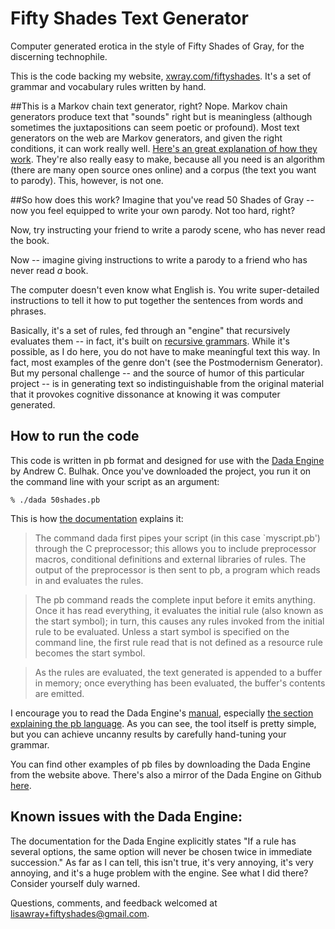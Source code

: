 # Fifty Shades Text Generator
Computer generated erotica in the style of Fifty Shades of Gray, for the discerning technophile.

This is the code backing my website, [xwray.com/fiftyshades](xwray.com/fiftyshades).  It's a set of grammar and vocabulary rules written by hand.

##This is a Markov chain text generator, right?
Nope. Markov chain generators produce text that "sounds" right but is meaningless (although sometimes the juxtapositions can seem poetic or profound). Most text generators on the web are Markov generators, and given the right conditions, it can work really well. [Here's an great explanation of how they work](http://blog.codinghorror.com/markov-and-you/). They're also really easy to make, because all you need is an algorithm (there are many open source ones online) and a corpus (the text you want to parody).  This, however, is not one.

##So how does this work?
Imagine that you've read 50 Shades of Gray -- now you feel equipped to write your own parody. Not too hard, right?

Now, try instructing your friend to write a parody scene, who has never read the book. 

Now -- imagine giving instructions to write a parody to a friend who has never read *a* book.  

The computer doesn't even know what English is. You write super-detailed instructions to tell it how to put together the sentences from words and phrases.

Basically, it's a set of rules, fed through an "engine" that recursively evaluates them -- in fact, it's built on [recursive grammars](http://en.wikipedia.org/wiki/Recursive_grammar). While it's possible, as I do here, you do not have to make meaningful text this way. In fact, most examples of the genre don't (see the Postmodernism Generator). But my personal challenge -- and the source of humor of this particular project -- is in generating text so indistinguishable from the original material that it provokes cognitive dissonance at knowing it was computer generated.

## How to run the code
This code is written in pb format and designed for use with the [Dada Engine](http://dev.null.org/dadaengine/) by Andrew C. Bulhak. Once you've downloaded the project, you run it on the command line with your script as an argument:

`% ./dada 50shades.pb`

This is how [the documentation](http://dev.null.org/dadaengine/manual-1.0/dada.html#SEC3) explains it:

> The command dada first pipes your script (in this case `myscript.pb') through the C preprocessor; this allows you to include preprocessor macros, conditional definitions and external libraries of rules. The output of the preprocessor is then sent to pb, a program which reads in and evaluates the rules.

> The pb command reads the complete input before it emits anything. Once it has read everything, it evaluates the initial rule (also known as the start symbol); in turn, this causes any rules invoked from the initial rule to be evaluated. Unless a start symbol is specified on the command line, the first rule read that is not defined as a resource rule becomes the start symbol.

> As the rules are evaluated, the text generated is appended to a buffer in memory; once everything has been evaluated, the buffer's contents are emitted.

I encourage you to read the Dada Engine's [manual](http://dev.null.org/dadaengine/manual-1.0/dada_toc.html), especially [the section explaining the pb language](http://dev.null.org/dadaengine/manual-1.0/dada.html#SEC4). As you can see, the tool itself is pretty simple, but you can achieve uncanny results by carefully hand-tuning your grammar. 

You can find other examples of pb files by downloading the Dada Engine from the website above. There's also a mirror of the Dada Engine on Github [here](https://github.com/orenmazor/Dada-Engine).

## Known issues with the Dada Engine:
The documentation for the Dada Engine explicitly states "If a rule has several options, the same option will never be chosen twice in immediate succession."  As far as I can tell, this isn't true, it's very annoying, it's very annoying, and it's a huge problem with the engine.  See what I did there?  Consider yourself duly warned. 

Questions, comments, and feedback welcomed at [lisawray+fiftyshades@gmail.com](mailto:lisawray+fiftyshades@gmail.com). 
